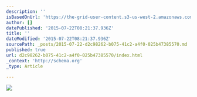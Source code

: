 ```yaml
---
description: ''
isBasedOnUrl: 'https://the-grid-user-content.s3-us-west-2.amazonaws.com/738902ac-3fba-41ab-a4d2-3def7353302a.gif'
author: []
datePublished: '2015-07-22T08:21:37.936Z'
title: ''
dateModified: '2015-07-22T08:21:37.936Z'
sourcePath: _posts/2015-07-22-d2c98262-b075-41c2-a4f0-025b47385570.md
published: true
url: d2c98262-b075-41c2-a4f0-025b47385570/index.html
_context: 'http://schema.org'
_type: Article

---
```

![](https://the-grid-user-content.s3-us-west-2.amazonaws.com/738902ac-3fba-41ab-a4d2-3def7353302a.gif)